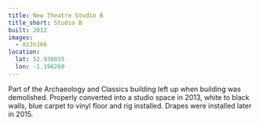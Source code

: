```yaml
---
title: New Theatre Studio B
title_short: Studio B
built: 2012
images:
  - XzJnJk6
location:
  lat: 52.938035
  lon: -1.196260
---
```


Part of the Archaeology and Classics building left up when building was demolished.
Properly converted into a studio space in 2013, white to black walls, blue carpet to
vinyl floor and rig installed. Drapes were installed later in 2015.



